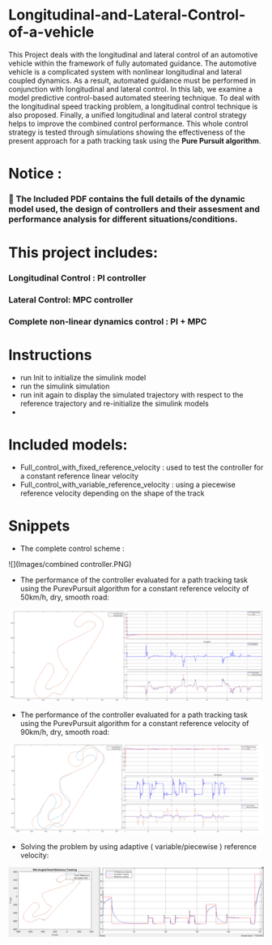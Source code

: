 # Longitudinal-and-Lateral-Control-of-a-vehicle

This Project deals with the longitudinal and lateral control of an automotive vehicle within the
framework of fully automated guidance. The automotive vehicle is a complicated system with
nonlinear longitudinal and lateral coupled dynamics. As a result, automated guidance must be
performed in conjunction with longitudinal and lateral control. In this lab, we examine a model
predictive control-based automated steering technique. To deal with the longitudinal speed
tracking problem, a longitudinal control technique is also proposed. Finally, a unified longitudinal
and lateral control strategy helps to improve the combined control performance. 
This whole control strategy is tested through simulations showing the effectiveness of the present approach for a path tracking task using the **Pure Pursuit algorithm**.


# Notice : 
 ###  :red_circle: The Included PDF contains the full details of the dynamic model used, the design of controllers and their assesment and performance analysis for different situations/conditions. 


# This project includes: 
### Longitudinal Control : PI controller 
### Lateral Control: MPC controller 
### Complete non-linear dynamics control : PI + MPC
 
 # Instructions
- run Init to initialize the simulink model 
- run the simulink simulation 
- run init again to display the simulated trajectory with respect to the reference trajectory and re-initialize the simulink models
- 
# Included models: 
- Full_control_with_fixed_reference_velocity : used to test the controller for a constant reference linear velocity
- Full_control_with_variable_reference_velocity : using a piecewise reference velocity depending on the shape of the track






# Snippets 
- The complete control scheme :


![](Images/combined controller.PNG)


- The performance of the controller evaluated for a path tracking task using the PurevPursuit algorithm for a constant reference velocity of 50km/h, dry, smooth road: 


![](Images/50km.PNG)

- The performance of the controller evaluated for a path tracking task using the PurevPursuit algorithm for a constant reference velocity of 90km/h, dry, smooth road:


![](Images/90km.PNG)

- Solving the problem by using adaptive ( variable/piecewise ) reference velocity:


![](Images/traj_and_vel_tracking.PNG)


